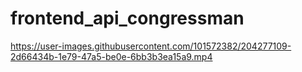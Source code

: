 # frontend_api_congressman
  
  


https://user-images.githubusercontent.com/101572382/204277109-2d66434b-1e79-47a5-be0e-6bb3b3ea15a9.mp4

